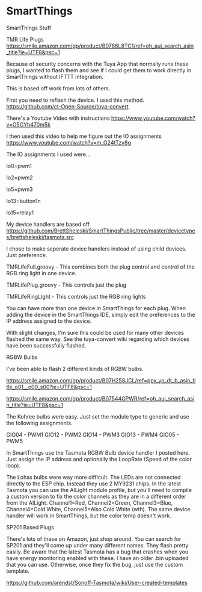 # SmartThings
SmartThings Stuff

TMR Life Plugs
https://smile.amazon.com/gp/product/B0786L8TC1/ref=oh_aui_search_asin_title?ie=UTF8&psc=1

Because of security concerns with the Tuya App that normally runs these plugs, I wanted to flash them and see if I could get them to work directly in SmartThings without IFTTT integration.

This is based off work from lots of others.  

First you need to reflash the device.  I used this method.
https://github.com/ct-Open-Source/tuya-convert

There's a Youtube Video with instructions
https://www.youtube.com/watch?v=O5GYh470m5k

I then used this video to help me figure out the IO assignments
https://www.youtube.com/watch?v=m_O24tTzv8g

The IO assignments I used were...

Io0=pwm1

Io2=pwm2

Io5=pwm3

Io13=button1n

Io15=relay1

My device handlers are based off
https://github.com/BrettSheleski/SmartThingsPublic/tree/master/devicetypes/brettsheleski/tasmota.src

I chose to make seperate device handlers instead of using child devices.  Just preference.

TMRLifeFull.groovy - This combines both the plug control and control of the RGB ring light in one device.

TMRLifePlug.groovy - This controls just the plug

TMRLifeRingLIght - This controls just the RGB ring lights

You can have more than one device in SmartThings for each plug.  When adding the device in the SmartThings IDE, simply edit the preferences to the IP address assigned to the device.

With slight changes, I'm sure this could be used for many other devices flashed the same way.  See the tuya-convert wiki regarding which devices have been successfully flashed.


RGBW Bulbs

I've been able to flash 2 different kinds of RGBW bulbs.

https://smile.amazon.com/gp/product/B07H258JCL/ref=ppx_yo_dt_b_asin_title_o01__o00_s00?ie=UTF8&psc=1

https://smile.amazon.com/gp/product/B07544GPWR/ref=oh_aui_search_asin_title?ie=UTF8&psc=1

The Kohree bulbs were easy.  Just set the module type to generic and use the following assignments.

GIO04 - PWM1
GIO12 - PWM2
GIO14 - PWM3
GIO13 - PWM4
GIO05 - PWM5

In SmartThings use the Tasmota RGBW Bulb device handler I posted here.  Just assign the IP address and optionally the LoopRate (Speed of the color loop).

The Lohas bulbs were way more difficult.  The LEDs are not connected directly to the ESP chip.  Instead they use 2 MY9231 chips.  In the latest Tasmota you can use the AILight module profile, but you'll need to compile a custom version to fix the color channels as they are in a different order from the AILight.  Channel1=Red, Channel2=Green, Channel3=Blue, Channel4=Cold White, Channel5=Also Cold White (wth).  The same device handler will work in SmartThings, but the color temp doesn't work.


SP201 Based Plugs

There's lots of these on Amazon, just shop around.  You can search for SP201 and they'll come up under many different names.  They flash pretty easily.  Be aware that the latest Tasmota has a bug that crashes when you have energy monitoring enabled with these.  I have an older .bin uploaded that you can use.  Otherwise, once they fix the bug, just use the custom template.

https://github.com/arendst/Sonoff-Tasmota/wiki/User-created-templates
